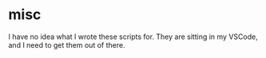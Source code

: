 # misc

I have no idea what I wrote these scripts for. They are sitting in my VSCode, and I need to get them out of there.